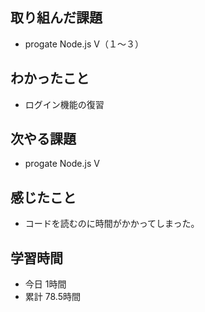 ## 取り組んだ課題
- progate Node.js Ⅴ（１〜３）
## わかったこと
- ログイン機能の復習
## 次やる課題
- progate Node.js Ⅴ
## 感じたこと
- コードを読むのに時間がかかってしまった。
## 学習時間
- 今日 1時間
- 累計 78.5時間

